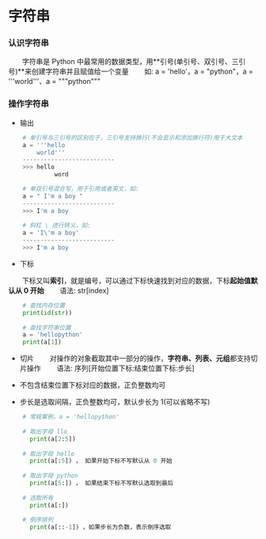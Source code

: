 # 字符串
### 认识字符串
&emsp;&emsp;字符串是 Python 中最常用的数据类型，用**引号(单引号、双引号、三引号)**来创建字符串并且赋值给一个变量
&emsp;&emsp;如: a = 'hello'，a = "python"，a = '''world'''、a = """python"""

### 操作字符串
*  输出


```python
    # 单引号与三引号的区别在于，三引号支持换行(不会显示和添加换行符)用于大文本 
    a = '''hello
        world'''
    --------------------------
    >>> hello
             word

    # 单双引号混合写，用于引用或者英文，如:  
    a = " I'm a boy "
    --------------------------
    >>> I'm a boy
    
    # 斜杠 \ 进行转义，如:  
    a = 'I\'m a boy'
    --------------------------
    >>> I'm a boy
```


*  下标

&emsp;&emsp;下标又叫**索引**，就是编号，可以通过下标快速找到对应的数据，下标**起始值默认从 0 开始** 
&emsp;&emsp;语法: str[index]


```python
    # 查找内存位置
    print(id(str))
    
    # 查找字符串位置
    a = 'hellopython'
    print(a[1])

```


*  切片
&emsp;&emsp;对操作的对象截取其中一部分的操作，**字符串、列表、元组**都支持切片操作
&emsp;&emsp;语法: 序列[开始位置下标:结束位置下标:步长]

  *  不包含结束位置下标对应的数据，正负整数均可
  *  步长是选取间隔，正负整数均可，默认步长为 1(可以省略不写)
  


```python
    # 常规案例，a = 'hellopython' 
    
    # 取出字母 llo
      print(a[2:5])
      
    # 取出字母 hello
      print(a[:5]) ， 如果开始下标不写默认从 0 开始
      
    # 取出字母 python
      print(a[5:]) ， 如果结束下标不写默认选取到最后
      
    # 选取所有
      print(a[:])
      
    # 倒序排列
      print(a[::-1]) ，如果步长为负数，表示倒序选取

```


        


   






